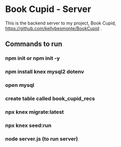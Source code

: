 # Book Cupid - Server

This is the backend server to my project, Book Cupid, https://github.com/kellybesmonte/BookCupid .


## Commands to run 

### npm init or npm init -y
### npm install knex mysql2 dotenv
### open mysql
### create table called book_cupid_recs
### npx knex migrate:latest
### npx knex seed:run 
### node server.js (to run server)